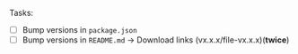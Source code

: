 Tasks:
- [ ] Bump versions in `package.json`
- [ ] Bump versions in `README.md` -> Download links (vx.x.x/file-vx.x.x)(**twice**)
